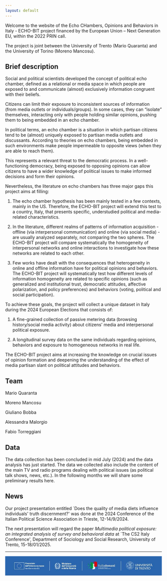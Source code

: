 ```yaml
---
layout: default
---
```


Welcome to the website of the Echo CHambers, Opinions and Behaviors in Italy - ECHO-BIT project financed by the European Union – Next Generation EU, within the 2022 PRIN call.

The project is joint between the University of Trento (Mario Quaranta) and the University of Torino (Moreno Mancosu).

## Brief description

Social and political scientists developed the concept of political echo chamber, defined as a relational or media space in which people are exposed to and communicate (almost) exclusively information congruent with their beliefs.

Citizens can limit their exposure to inconsistent sources of information (from media outlets or individuals/groups). In some cases, they can “isolate” themselves, interacting only with people holding similar opinions, pushing them to being embedded in an echo chamber.

In political terms, an echo chamber is a situation in which partisan citizens tend to be (almost) uniquely exposed to partisan media outlets and discussants. According to theories on echo chambers, being embedded in such environments make people impermeable to opposite views (when they are able to reach them).

This represents a relevant threat to the democratic process. In a well-functioning democracy, being exposed to opposing opinions can allow citizens to have a wider knowledge of political issues to make informed decisions and form their opinions.

Nevertheless, the literature on echo chambers has three major gaps this project aims at filling:

1) The echo chamber hypothesis has been mainly tested in a few contexts, mainly in the US. Therefore, the ECHO-BIT project will extend this test to a country, Italy, that presents specific, understudied political and media-related characteristics.

2) In the literature, different realms of patterns of information acquisition - offline (via interpersonal communication) and online (via social media) - are usually analyzed separately, not comparing the two spheres. The ECHO-BIT project will compare systematically the homogeneity of interpersonal networks and online interactions to investigate how these networks are related to each other.

3) Few works have dealt with the consequences that heterogeneity in online and offline information have for political opinions and behaviors. The ECHO-BIT project will systematically test how different levels of information homogeneity are related to specific opinions (such as generalized and institutional trust, democratic attitudes, affective polarization, and policy preferences) and behaviors (voting, political and social participation).

To achieve these goals, the project will collect a unique dataset in Italy during the 2024 European Elections that consists of:

1) A fine-grained collection of passive metering data (browsing history/social media activity) about citizens’ media and interpersonal political exposure.

2) A longitudinal survey data on the same individuals regarding opinions, behaviors and exposure to homogeneous networks in real life.

The ECHO-BIT project aims at increasing the knowledge on crucial issues of opinion formation and deepening the understanding of the effect of media partisan slant on political attitudes and behaviors.

## Team

Mario Quaranta

Moreno Mancosu

Giuliano Bobba

Alessandra Malorgio

Fabio Torreggiani

## Data

The data collection has been concluded in mid July (2024) and the data analysis has just started. The data we collected also include the content of the main TV and radio programs dealing with political issues (as political talk shows, news, etc.). In the following months we will share some preliminary results here.

## News

Our project presentation entitled `Does the quality of media diets influence individuals' truth discernment?' was done at the 2024 Conference of the Italian Political Science Association in Trieste, 12-14/9/2024.

The next presentation will regard the paper *Multimedia political exposure: an integrated analysis of survey and behavioral data* at  `The CS2 Italy Conference', Department of Sociology and Social Research, University of Trento, 15-18/01/2025. 


---------------------------------------
![Octocat](assets/img/finaziamento.jpg)